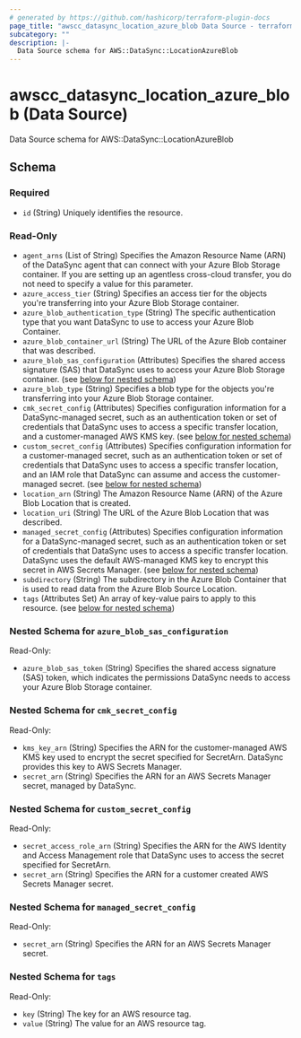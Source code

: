 ```yaml
---
# generated by https://github.com/hashicorp/terraform-plugin-docs
page_title: "awscc_datasync_location_azure_blob Data Source - terraform-provider-awscc"
subcategory: ""
description: |-
  Data Source schema for AWS::DataSync::LocationAzureBlob
---
```


# awscc_datasync_location_azure_blob (Data Source)

Data Source schema for AWS::DataSync::LocationAzureBlob



<!-- schema generated by tfplugindocs -->
## Schema

### Required

- `id` (String) Uniquely identifies the resource.

### Read-Only

- `agent_arns` (List of String) Specifies the Amazon Resource Name (ARN) of the DataSync agent that can connect with your Azure Blob Storage container. If you are setting up an agentless cross-cloud transfer, you do not need to specify a value for this parameter.
- `azure_access_tier` (String) Specifies an access tier for the objects you're transferring into your Azure Blob Storage container.
- `azure_blob_authentication_type` (String) The specific authentication type that you want DataSync to use to access your Azure Blob Container.
- `azure_blob_container_url` (String) The URL of the Azure Blob container that was described.
- `azure_blob_sas_configuration` (Attributes) Specifies the shared access signature (SAS) that DataSync uses to access your Azure Blob Storage container. (see [below for nested schema](#nestedatt--azure_blob_sas_configuration))
- `azure_blob_type` (String) Specifies a blob type for the objects you're transferring into your Azure Blob Storage container.
- `cmk_secret_config` (Attributes) Specifies configuration information for a DataSync-managed secret, such as an authentication token or set of credentials that DataSync uses to access a specific transfer location, and a customer-managed AWS KMS key. (see [below for nested schema](#nestedatt--cmk_secret_config))
- `custom_secret_config` (Attributes) Specifies configuration information for a customer-managed secret, such as an authentication token or set of credentials that DataSync uses to access a specific transfer location, and an IAM role that DataSync can assume and access the customer-managed secret. (see [below for nested schema](#nestedatt--custom_secret_config))
- `location_arn` (String) The Amazon Resource Name (ARN) of the Azure Blob Location that is created.
- `location_uri` (String) The URL of the Azure Blob Location that was described.
- `managed_secret_config` (Attributes) Specifies configuration information for a DataSync-managed secret, such as an authentication token or set of credentials that DataSync uses to access a specific transfer location. DataSync uses the default AWS-managed KMS key to encrypt this secret in AWS Secrets Manager. (see [below for nested schema](#nestedatt--managed_secret_config))
- `subdirectory` (String) The subdirectory in the Azure Blob Container that is used to read data from the Azure Blob Source Location.
- `tags` (Attributes Set) An array of key-value pairs to apply to this resource. (see [below for nested schema](#nestedatt--tags))

<a id="nestedatt--azure_blob_sas_configuration"></a>
### Nested Schema for `azure_blob_sas_configuration`

Read-Only:

- `azure_blob_sas_token` (String) Specifies the shared access signature (SAS) token, which indicates the permissions DataSync needs to access your Azure Blob Storage container.


<a id="nestedatt--cmk_secret_config"></a>
### Nested Schema for `cmk_secret_config`

Read-Only:

- `kms_key_arn` (String) Specifies the ARN for the customer-managed AWS KMS key used to encrypt the secret specified for SecretArn. DataSync provides this key to AWS Secrets Manager.
- `secret_arn` (String) Specifies the ARN for an AWS Secrets Manager secret, managed by DataSync.


<a id="nestedatt--custom_secret_config"></a>
### Nested Schema for `custom_secret_config`

Read-Only:

- `secret_access_role_arn` (String) Specifies the ARN for the AWS Identity and Access Management role that DataSync uses to access the secret specified for SecretArn.
- `secret_arn` (String) Specifies the ARN for a customer created AWS Secrets Manager secret.


<a id="nestedatt--managed_secret_config"></a>
### Nested Schema for `managed_secret_config`

Read-Only:

- `secret_arn` (String) Specifies the ARN for an AWS Secrets Manager secret.


<a id="nestedatt--tags"></a>
### Nested Schema for `tags`

Read-Only:

- `key` (String) The key for an AWS resource tag.
- `value` (String) The value for an AWS resource tag.
